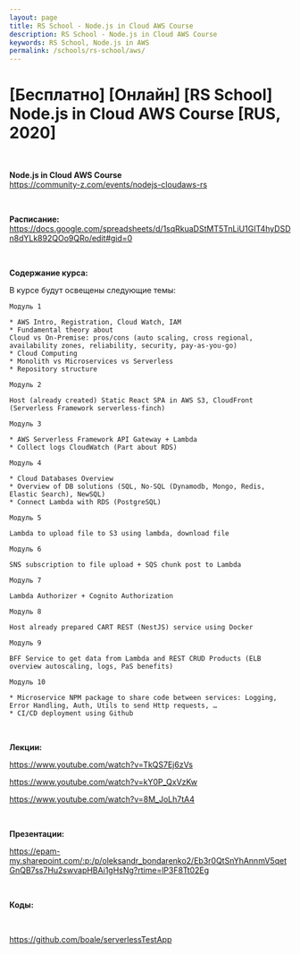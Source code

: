 ```yaml
---
layout: page
title: RS School - Node.js in Cloud AWS Course
description: RS School - Node.js in Cloud AWS Course
keywords: RS School, Node.js in AWS
permalink: /schools/rs-school/aws/
---
```


# [Бесплатно] [Онлайн] [RS School] Node.js in Cloud AWS Course [RUS, 2020]

<br/>

**Node.js in Cloud AWS Course**  
https://community-z.com/events/nodejs-cloudaws-rs

<br/>

**Расписание:**  
https://docs.google.com/spreadsheets/d/1sqRkuaDStMT5TnLiU1GIT4hyDSDn8dYLk892QOo9QRo/edit#gid=0

<br/>

**Содержание курса:**

В курсе будут освещены следующие темы:

```
Модуль 1

* AWS Intro, Registration, Cloud Watch, IAM
* Fundamental theory about
Cloud vs On-Premise: pros/cons (auto scaling, cross regional, availability zones, reliability, security, pay-as-you-go)
* Cloud Computing
* Monolith vs Microservices vs Serverless
* Repository structure

Модуль 2

Host (already created) Static React SPA in AWS S3, CloudFront (Serverless Framework serverless-finch)

Модуль 3

* AWS Serverless Framework API Gateway + Lambda
* Collect logs CloudWatch (Part about RDS)

Модуль 4

* Cloud Databases Overview
* Overview of DB solutions (SQL, No-SQL (Dynamodb, Mongo, Redis, Elastic Search), NewSQL)
* Connect Lambda with RDS (PostgreSQL)

Модуль 5

Lambda to upload file to S3 using lambda, download file

Модуль 6

SNS subscription to file upload + SQS chunk post to Lambda

Модуль 7

Lambda Authorizer + Cognito Authorization

Модуль 8

Host already prepared CART REST (NestJS) service using Docker

Модуль 9

BFF Service to get data from Lambda and REST CRUD Products (ELB overview autoscaling, logs, PaS benefits)

Модуль 10

* Microservice NPM package to share code between services: Logging, Error Handling, Auth, Utils to send Http requests, …
* CI/CD deployment using Github

```

<br/>

**Лекции:**

https://www.youtube.com/watch?v=TkQS7Ej6zVs

https://www.youtube.com/watch?v=kY0P_QxVzKw

https://www.youtube.com/watch?v=8M_JoLh7tA4

<br/>

**Презентации:**

https://epam-my.sharepoint.com/:p:/p/oleksandr_bondarenko2/Eb3r0QtSnYhAnnmV5qetGnQB7ss7Hu2swvapHBAi1gHsNg?rtime=lP3F8Tt02Eg

<br/>

**Коды:**

<br/>

https://github.com/boale/serverlessTestApp
